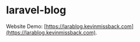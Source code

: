 # laravel-blog

Website Demo: [https://larablog.kevinmissback.com](https://larablog.kevinmissback.com).
